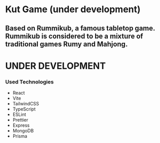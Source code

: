 # Kut Game (under development)

## Based on Rummikub, a famous tabletop game. Rummikub is considered to be a mixture of traditional games Rumy and Mahjong.


# UNDER DEVELOPMENT 


### Used Technologies
- React
- Vite
- TailwindCSS
- TypeScript
- ESLint
- Prettier
- Express
- MongoDB
- Prisma


